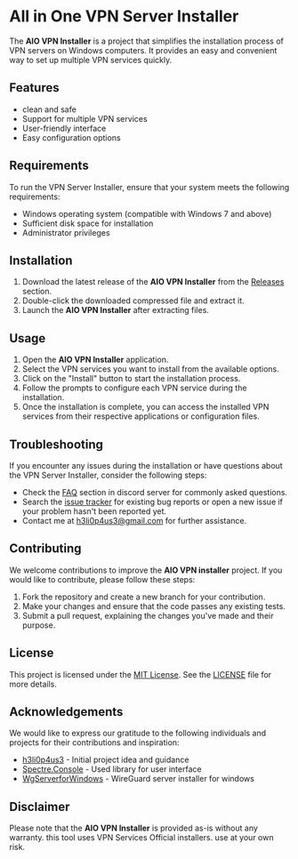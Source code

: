 # All in One VPN Server Installer

The **AIO VPN Installer** is a project that simplifies the installation process of VPN servers on Windows computers. It provides an easy and convenient way to set up multiple VPN services quickly.

## Features

- clean and safe
- Support for multiple VPN services
- User-friendly interface
- Easy configuration options

## Requirements

To run the VPN Server Installer, ensure that your system meets the following requirements:

- Windows operating system (compatible with Windows 7 and above)
- Sufficient disk space for installation
- Administrator privileges

## Installation

1. Download the latest release of the **AIO VPN Installer** from the [Releases](https://github.com/h3li0p4us3/AIO_VPN/releases) section.
2. Double-click the downloaded compressed file and extract it.
4. Launch the **AIO VPN Installer** after extracting files.

## Usage

1. Open the **AIO VPN Installer** application.
2. Select the VPN services you want to install from the available options.
3. Click on the "Install" button to start the installation process.
4. Follow the prompts to configure each VPN service during the installation.
5. Once the installation is complete, you can access the installed VPN services from their respective applications or configuration files.

## Troubleshooting

If you encounter any issues during the installation or have questions about the VPN Server Installer, consider the following steps:

- Check the [FAQ](https://discord.gg/VrseuAM8de) section in discord server for commonly asked questions.
- Search the [issue tracker](https://github.com/h3li0p4us3/AIO_VPN/issues) for existing bug reports or open a new issue if your problem hasn't been reported yet.
- Contact me at h3li0p4us3@gmail.com for further assistance.

## Contributing

We welcome contributions to improve the **AIO VPN installer** project. If you would like to contribute, please follow these steps:

1. Fork the repository and create a new branch for your contribution.
2. Make your changes and ensure that the code passes any existing tests.
3. Submit a pull request, explaining the changes you've made and their purpose.

## License

This project is licensed under the [MIT License](https://tlo.mit.edu/learn-about-intellectual-property/software-and-open-source-licensing/open-source-licensing). See the [LICENSE](https://github.com/h3li0p4us3/AIO_VPN/blob/main/LICENSE) file for more details.

## Acknowledgements

We would like to express our gratitude to the following individuals and projects for their contributions and inspiration:

- [h3li0p4us3](https://h3li0p4us3.github.io) - Initial project idea and guidance
- [Spectre.Console](https://github.com/spectreconsole/spectre.console/) - Used library for user interface
- [WgServerforWindows](https://github.com/micahmo/WgServerforWindows) - WireGuard server installer for windows

## Disclaimer

Please note that the **AIO VPN Installer** is provided as-is without any warranty. this tool uses VPN Services Official installers. use at your own risk.

